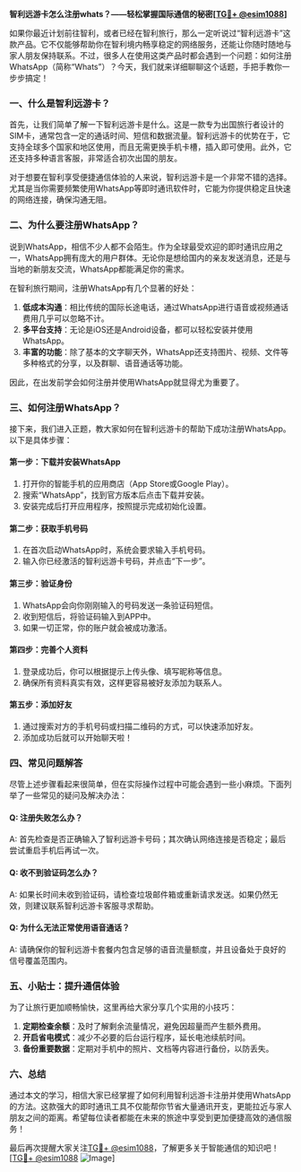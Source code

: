 **智利远游卡怎么注册whats？——轻松掌握国际通信的秘密[[TG💪+ @esim1088](https://t.me/s/esim1088)]**

如果你最近计划前往智利，或者已经在智利旅行，那么一定听说过“智利远游卡”这款产品。它不仅能够帮助你在智利境内畅享稳定的网络服务，还能让你随时随地与家人朋友保持联系。不过，很多人在使用这类产品时都会遇到一个问题：如何注册WhatsApp（简称“Whats”）？今天，我们就来详细聊聊这个话题，手把手教你一步步搞定！

### 一、什么是智利远游卡？

首先，让我们简单了解一下智利远游卡是什么。这是一款专为出国旅行者设计的SIM卡，通常包含一定的通话时间、短信和数据流量。智利远游卡的优势在于，它支持全球多个国家和地区使用，而且无需更换手机卡槽，插入即可使用。此外，它还支持多种语言客服，非常适合初次出国的朋友。

对于想要在智利享受便捷通信体验的人来说，智利远游卡是一个非常不错的选择。尤其是当你需要频繁使用WhatsApp等即时通讯软件时，它能为你提供稳定且快速的网络连接，确保沟通无阻。

### 二、为什么要注册WhatsApp？

说到WhatsApp，相信不少人都不会陌生。作为全球最受欢迎的即时通讯应用之一，WhatsApp拥有庞大的用户群体。无论你是想给国内的亲友发送消息，还是与当地的新朋友交流，WhatsApp都能满足你的需求。

在智利旅行期间，注册WhatsApp有几个显著的好处：
1. **低成本沟通**：相比传统的国际长途电话，通过WhatsApp进行语音或视频通话费用几乎可以忽略不计。
2. **多平台支持**：无论是iOS还是Android设备，都可以轻松安装并使用WhatsApp。
3. **丰富的功能**：除了基本的文字聊天外，WhatsApp还支持图片、视频、文件等多种格式的分享，以及群聊、语音通话等功能。

因此，在出发前学会如何注册并使用WhatsApp就显得尤为重要了。

### 三、如何注册WhatsApp？

接下来，我们进入正题，教大家如何在智利远游卡的帮助下成功注册WhatsApp。以下是具体步骤：

#### 第一步：下载并安装WhatsApp

1. 打开你的智能手机的应用商店（App Store或Google Play）。
2. 搜索“WhatsApp”，找到官方版本后点击下载并安装。
3. 安装完成后打开应用程序，按照提示完成初始化设置。

#### 第二步：获取手机号码

1. 在首次启动WhatsApp时，系统会要求输入手机号码。
2. 输入你已经激活的智利远游卡号码，并点击“下一步”。

#### 第三步：验证身份

1. WhatsApp会向你刚刚输入的号码发送一条验证码短信。
2. 收到短信后，将验证码输入到APP中。
3. 如果一切正常，你的账户就会被成功激活。

#### 第四步：完善个人资料

1. 登录成功后，你可以根据提示上传头像、填写昵称等信息。
2. 确保所有资料真实有效，这样更容易被好友添加为联系人。

#### 第五步：添加好友

1. 通过搜索对方的手机号码或扫描二维码的方式，可以快速添加好友。
2. 添加成功后就可以开始聊天啦！

### 四、常见问题解答

尽管上述步骤看起来很简单，但在实际操作过程中可能会遇到一些小麻烦。下面列举了一些常见的疑问及解决办法：

#### Q: 注册失败怎么办？
A: 首先检查是否正确输入了智利远游卡号码；其次确认网络连接是否稳定；最后尝试重启手机后再试一次。

#### Q: 收不到验证码怎么办？
A: 如果长时间未收到验证码，请检查垃圾邮件箱或重新请求发送。如果仍然无效，则建议联系智利远游卡客服寻求帮助。

#### Q: 为什么无法正常使用语音通话？
A: 请确保你的智利远游卡套餐内包含足够的语音流量额度，并且设备处于良好的信号覆盖范围内。

### 五、小贴士：提升通信体验

为了让旅行更加顺畅愉快，这里再给大家分享几个实用的小技巧：

1. **定期检查余额**：及时了解剩余流量情况，避免因超量而产生额外费用。
2. **开启省电模式**：减少不必要的后台运行程序，延长电池续航时间。
3. **备份重要数据**：定期对手机中的照片、文档等内容进行备份，以防丢失。

### 六、总结

通过本文的学习，相信大家已经掌握了如何利用智利远游卡注册并使用WhatsApp的方法。这款强大的即时通讯工具不仅能帮你节省大量通讯开支，更能拉近与家人朋友之间的距离。希望每位读者都能在未来的旅途中享受到更加便捷高效的通信服务！

最后再次提醒大家关注[TG💪+ @esim1088](https://t.me/s/esim1088)，了解更多关于智能通信的知识吧！[[TG💪+ @esim1088](https://t.me/s/esim1088) ![Image](https://i.postimg.cc/4NQfJmqS/Snipaste-2025-05-13-00-14-12.png)]